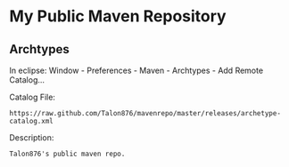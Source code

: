 My Public Maven Repository
==========================

Archtypes
---------

In eclipse: Window - Preferences - Maven - Archtypes - Add Remote Catalog...

Catalog File:

	https://raw.github.com/Talon876/mavenrepo/master/releases/archetype-catalog.xml

Description:

	Talon876's public maven repo.